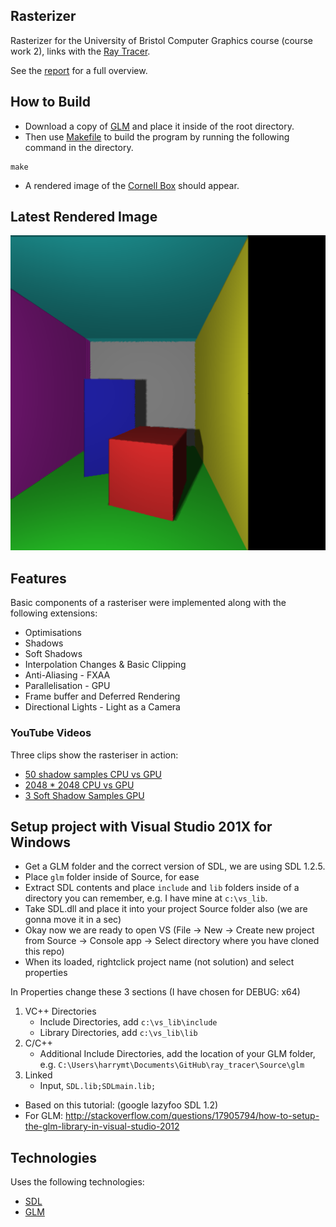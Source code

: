 ## Rasterizer

Rasterizer for the University of Bristol Computer Graphics course (course work 2), links with the [Ray Tracer](https://github.com/harrymt/ray_tracer/).

See the [report](report.pdf) for a full overview.


## How to Build

- Download a copy of [GLM](http://glm.g-truc.net) and place it inside of the root directory.
- Then use [Makefile](Makefile) to build the program by running the following command in the directory.

```
make
```

- A rendered image of the [Cornell Box](https://en.wikipedia.org/wiki/Cornell_box) should appear.


## Latest Rendered Image

![Screenshot](screenshot.bmp "Rendered Image")

## Features

Basic components of a rasteriser were implemented along with the following extensions:

- Optimisations
- Shadows
- Soft Shadows
- Interpolation Changes & Basic Clipping
- Anti-Aliasing - FXAA
- Parallelisation - GPU
- Frame buffer and Deferred Rendering
- Directional Lights - Light as a Camera

### YouTube Videos

Three clips show the rasteriser in action:

- [50 shadow samples CPU vs GPU](https://youtu.be/nlUu7aPz-H4)
- [2048 * 2048 CPU vs GPU](https://youtu.be/siGBA8brz9E)
- [3 Soft Shadow Samples GPU](https://youtu.be/HQDrsd6H4bY)



## Setup project with Visual Studio 201X for Windows

- Get a GLM folder and the correct version of SDL, we are using SDL 1.2.5.
- Place `glm` folder inside of Source, for ease
- Extract SDL contents and place `include` and `lib` folders inside of a directory you can remember, e.g. I have mine at `c:\vs_lib`.
- Take SDL.dll and place it into your project Source folder also (we are gonna move it in a sec)
- Okay now we are ready to open VS (File -> New -> Create new project from Source -> Console app -> Select directory where you have cloned this repo)
- When its loaded, rightclick project name (not solution) and select properties


In Properties change these 3 sections (I have chosen for DEBUG: x64)

1. VC++ Directories
    - Include Directories, add `c:\vs_lib\include`
    - Library Directories, add `c:\vs_lib\lib`
2. C/C++
    - Additional Include Directories, add the location of your GLM folder, e.g. `C:\Users\harrymt\Documents\GitHub\ray_tracer\Source\glm`
3. Linked
    - Input, `SDL.lib;SDLmain.lib;`


- Based on this tutorial: (google lazyfoo SDL 1.2)
- For GLM: http://stackoverflow.com/questions/17905794/how-to-setup-the-glm-library-in-visual-studio-2012

## Technologies

Uses the following technologies:

- [SDL](http://www.libsdl.org)
- [GLM](http://glm.g-truc.net)
